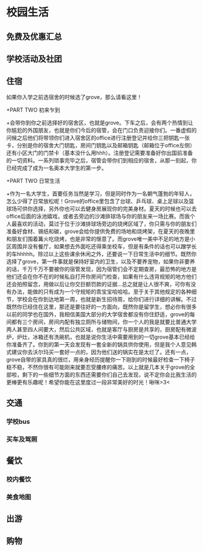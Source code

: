 # 校园生活

## 免费及优惠汇总



## 学校活动及社团



## 住宿
如果你入学之前选宿舍的时候选了grove，那么请看这里！ 



+PART TWO 初来乍到 



+会带你到你之前选择好的宿舍区，也就是grove。下车之后，会有两个热情到让你尴尬的外国朋友，也就是你们今后的宿管，会在门口负责迎接你们。一番虚假的问候之后他们将带领你们进入宿舍区的office进行注册登记并给你三把钥匙一张卡，分别是你的宿舍大门钥匙，房间门钥匙以及邮箱钥匙（邮箱位于office左侧）还有小区大门的门禁卡（基本没什么用hhh）。注册登记需要准备好你出国前准备的一切资料。一系列琐事完毕之后，宿管会带你们到相应的宿舍，从那一刻起，你已经完成了成为一名奥本大学生的第一步。 



+PART TWO 日常生活 



+作为一名大学生，首要任务当然是学习，但是同时作为一名朝气蓬勃的年轻人，怎么少得了日常放松呢！Grove的office里包含了台球、乒乓球、桌上足球以及篮球场可供你选择，另外你也可以去健身房展现你的完美身材。夏天的时候也可以去office后面的泳池嬉戏，或者去旁边的沙滩排球场与你的朋友来一场比赛。而我个人最喜欢的活动，莫过于位于沙滩排球场旁边的烧烤区域了，你只需与你的朋友们准备好食材、锡纸和碳，grove会给你提供免费的场地和烧烤架，在夏天的夜晚里和朋友们围着篝火吃烧烤，也是非常的惬意了。而grove唯一美中不足的地方是小区周围并没有餐厅，如果想去外面吃还得乘坐校车，但是有条件的话也可以蹭学长的车hhhhh。除过以上这些课余休闲之外，还要说一下日常生活中的细节。既然你选择了grove，第一件事就是保持好室内的卫生，以及不要养宠物，如果你非要养的话，千万千万不要被你的宿管发现，因为宿管们会不定期查房，最恐怖的地方是他们还会在你不在的时候私自打开你房间门检查，如果有什么违背规矩的地方他们还会拍照留念，用做以后让你交巨额罚款的证据...总之就是让人很不爽，可你有没有办法，能做的只有成为一个守规矩的乖宝宝哈哈哈。至于关于其他规定的各种细节，学校会在你到达地第一周，也就是新生招待周，给你们进行详细的讲解。不过既然你已经住在这里，那还是要往好的一方面向，既然你是留学生，想必你有很多以前的同学也在国外，我相信美国大部分的大学宿舍都没有你住舒适，grove的每间都有三个房间，房间内配有独立厕所与储物间，你一个人的我是就要比普通大学两人甚至四人间要大，然后公共区域，也就是客厅与厨房是共享的，厨房配有微波炉，炉灶，冰箱还有洗碗机，也就是说你生活中需要用到的一切grove基本已经给你准备齐了。你到的第一天会发现有一套全新的锅具供你使用，但是我个人意见韩式建议你去沃尔玛买一套好一点的，因为他们送的锅实在是太烂了。还有一点，grove自带的家具真的很烂，用亲身经历提醒你一下刚到的时候最好检查一下椅子稳不稳，不然你很有可能刚来就要忍受腰疼的痛苦。以上就是几本关于grove的全部啦，剩下的一些细节方面的东西还需要你们自己去发现，说不定你会比我生活的更棒更有乐趣呢！希望你能在这里度过一段非常美好的时光！啾咪>3<




## 交通



### 学校bus



### 买车及驾照



## 餐饮



### 校内餐饮



### 美食地图



## 出游





## 购物

